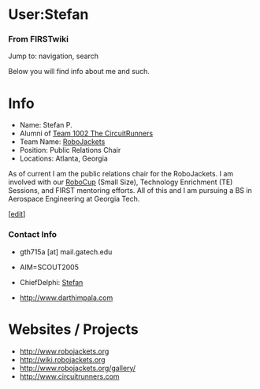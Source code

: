 # User:Stefan

### From FIRSTwiki

Jump to: navigation, search

Below you will find info about me and such.


# Info

  * Name: Stefan P. 
  * Alumni of [ Team 1002 The CircuitRunners](/index.php/1002 "1002" )
  * Team Name: [RoboJackets](/index.php/RoboJackets "RoboJackets" )
  * Position: Public Relations Chair 
  * Locations: Atlanta, Georgia 

As of current I am the public relations chair for the RoboJackets. I am
involved with our [RoboCup](http://en.wikipedia.org/wiki/RoboCup
"http://en.wikipedia.org/wiki/RoboCup" ) (Small Size), Technology Enrichment
(TE) Sessions, and FIRST mentoring efforts. All of this and I am pursuing a BS
in Aerospace Engineering at Georgia Tech.

[[edit](/index.php?title=User:Stefan&action=edit&section=2 "Edit section:
Contact Info" )]

### Contact Info

  * gth715a [at] mail.gatech.edu 
  * AIM=SCOUT2005 
  * ChiefDelphi: [Stefan](http://www.chiefdelphi.com/forums/member.php?u=4272 "http://www.chiefdelphi.com/forums/member.php?u=4272" )  

  * <http://www.darthimpala.com>


# Websites / Projects

  * <http://www.robojackets.org>
  * <http://wiki.robojackets.org>
  * <http://www.robojackets.org/gallery/>
  * <http://www.circuitrunners.com>

